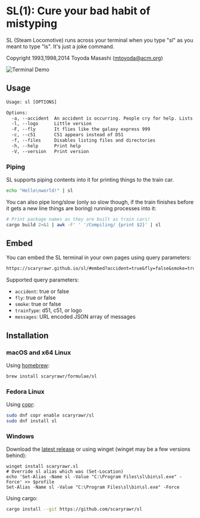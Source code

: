 # SL(1): Cure your bad habit of mistyping

SL (Steam Locomotive) runs across your terminal when you type "sl" as you meant to type "ls". It's just a joke command.

Copyright 1993,1998,2014 Toyoda Masashi (<mtoyoda@acm.org>)

![Terminal Demo](cars.gif)

## Usage

```txt
Usage: sl [OPTIONS]

Options:
  -a, --accident  An accident is occurring. People cry for help. Lists all files
  -l, --logo      Little version
  -F, --fly       It flies like the galaxy express 999
  -c, --c51       C51 appears instead of D51
  -f, --files     Disables listing files and directories
  -h, --help      Print help
  -V, --version   Print version
```

### Piping

SL supports piping contents into it for printing things to the train car.

```sh
echo "Hello\nworld!" | sl
```

You can also pipe long/slow (only so slow though, if the train finishes before it gets a new line things are boring)
running processes into it:

```sh
# Print package names as they are built as train cars!
cargo build 2>&1 | awk -F' ' '/Compiling/ {print $2}' | sl
```

## Embed

You can embed the SL terminal in your own pages using query parameters:

```txt
https://scaryrawr.github.io/sl/#embed?accident=true&fly=false&smoke=true&trainType=d51&messages=["hello","world"]
```

Supported query parameters:

- `accident`: true or false
- `fly`: true or false
- `smoke`: true or false
- `trainType`: d51, c51, or logo
- `messages`: URL encoded JSON array of messages

## Installation

### macOS and x64 Linux

Using [homebrew](https://brew.sh):

```sh
brew install scaryrawr/formulae/sl
```

### Fedora Linux

Using [copr](https://copr.fedorainfracloud.org/coprs/scaryrawr/sl/):

```sh
sudo dnf copr enable scaryrawr/sl
sudo dnf install sl
```

### Windows

Download the [latest release](https://github.com/scaryrawr/sl/releases/latest) or using winget (winget may be a few
versions behind):

```pwsh
winget install scaryrawr.sl
# Override sl alias which was (Set-Location)
echo 'Set-Alias -Name sl -Value "C:\Program Files\sl\bin\sl.exe" -Force' >> $profile
Set-Alias -Name sl -Value "C:\Program Files\sl\bin\sl.exe" -Force
```

Using cargo:

```sh
cargo install --git https://github.com/scaryrawr/sl
```
